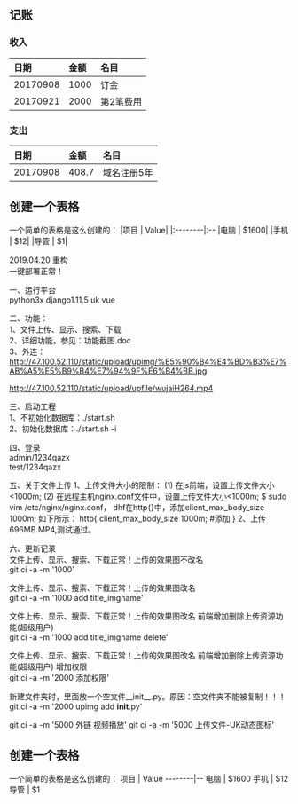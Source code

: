 ## 记账
### 收入
| 日期       | 金额   | 名目         |
| :-------- | :----- | :---------- |
| 20170908  | 1000   | 订金         | 
| 20170921  | 2000   | 第2笔费用     | 

### 支出
| 日期       | 金额   | 名目         |
| :-------- | :----- | :---------- |
| 20170908  | 408.7  | 域名注册5年   | 

## 创建一个表格
一个简单的表格是这么创建的：
|项目   | Value|
|:--------|:--
|电脑  | $1600|
|手机  | $12|
|导管  | $1|

2019.04.20 重构<br>
一键部署正常！<br>

一、运行平台<br>
python3x  django1.11.5 uk vue <br>

二、功能：<br>
1、文件上传、显示、搜索、下载 <br>
2、详细功能，参见：功能截图.doc <br>
3、外连：http://47.100.52.110/static/upload/upimg/%E5%90%B4%E4%BD%B3%E7%AB%A5%E5%B9%B4%E7%94%9F%E6%B4%BB.jpg

http://47.100.52.110/static/upload/upfile/wujaiH264.mp4

三、启动工程<br>
1、不初始化数据库：./start.sh <br>
2、初始化数据库：./start.sh -i <br>

四、登录<br>
admin/1234qazx<br>
test/1234qazx<br>

五、关于文件上传
1、上传文件大小的限制：
(1) 在js前端，设置上传文件大小<1000m; 
(2) 在远程主机nginx.conf文件中，设置上传文件大小<1000m;
$ sudo vim /etc/nginx/nginx.conf，
dhf在http{}中，添加client_max_body_size 1000m; 如下所示：
http{
 client_max_body_size 1000m;  #添加
}
2、上传696MB.MP4,测试通过。

六、更新记录<br>
文件上传、显示、搜索、下载正常！上传的效果图不改名<br>
git ci -a -m '1000'  <br>

文件上传、显示、搜索、下载正常！上传的效果图改名<br>
git ci -a -m '1000 add title_imgname' <br>

文件上传、显示、搜索、下载正常！上传的效果图改名 前端增加删除上传资源功能(超级用户)<br>
git ci -a -m '1000 add title_imgname delete'<br>

文件上传、显示、搜索、下载正常！上传的效果图改名 前端增加删除上传资源功能(超级用户) 增加权限  <br>
git ci -a -m '2000 添加权限'<br>

新建文件夹时，里面放一个空文件__init__.py。原因：空文件夹不能被复制！！！
git ci -a -m '2000 upimg add __init__.py'

git ci -a -m '5000 外链 视频播放'
git ci -a -m '5000 上传文件-UK动态图标'

## 创建一个表格
一个简单的表格是这么创建的：
项目   | Value
--------|--
电脑  | $1600
手机  | $12
导管  | $1
